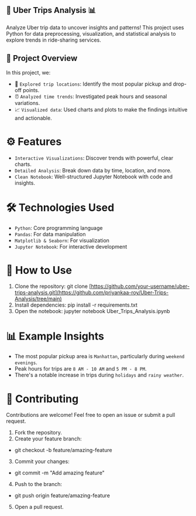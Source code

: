 ## 🚗 Uber Trips Analysis 📊
Analyze Uber trip data to uncover insights and patterns! This project uses Python for data preprocessing, visualization, and statistical analysis to explore trends in ride-sharing services.

## 📝 Project Overview

In this project, we:
- 📍 `Explored trip locations`: Identify the most popular pickup and drop-off points.
- ⏰ `Analyzed time trends`: Investigated peak hours and seasonal variations.
- 📈 `Visualized data`: Used charts and plots to make the findings intuitive and actionable.

# ⚙️ Features
- `Interactive Visualizations`: Discover trends with powerful, clear charts.
- `Detailed Analysis`: Break down data by time, location, and more.
- `Clean Notebook`: Well-structured Jupyter Notebook with code and insights.

# 🛠️ Technologies Used
- `Python`: Core programming language
- `Pandas`: For data manipulation
- `Matplotlib & Seaborn`: For visualization
- `Jupyter Notebook`: For interactive development

# 🚀 How to Use
1. Clone the repository:
git clone [https://github.com/your-username/uber-trips-analysis.git](https://github.com/priyankaa-roy/Uber-Trips-Analysis/tree/main)
2. Install dependencies:
pip install -r requirements.txt
3. Open the notebook:
jupyter notebook Uber_Trips_Analysis.ipynb

# 📊 Example Insights
- The most popular pickup area is `Manhattan`, particularly during `weekend evenings`.
- Peak hours for trips are `8 AM - 10 AM` and `5 PM - 8 PM`.
- There's a notable increase in trips during `holidays` and `rainy weather`.

# 🤝 Contributing

Contributions are welcome! Feel free to open an issue or submit a pull request.
1. Fork the repository.
2. Create your feature branch:
- git checkout -b feature/amazing-feature
3. Commit your changes:
- git commit -m "Add amazing feature"
4. Push to the branch:
- git push origin feature/amazing-feature
5. Open a pull request.
